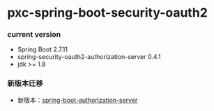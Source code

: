 # pxc-spring-boot-security-oauth2

### current version

- Spring Boot 2.7.11
- spring-security-oauth2-authorization-server 0.4.1
- jdk >= 1.8

### 新版本迁移

- 新版本：[spring-boot-authorization-server](https://github.com/panxiaochao/spring-boot-authorization-server)